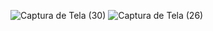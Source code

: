 
![Captura de Tela (30)](https://github.com/GSOUZA11/Receitas-saud-veis-/assets/107129598/89552bf5-6b0f-4cf6-9ff8-4a0528f92539)
![Captura de Tela (26)](https://github.com/GSOUZA11/Receitas-saud-veis-/assets/107129598/12e4d30b-88bd-4ed1-b91b-79ba8e6b80b1)
